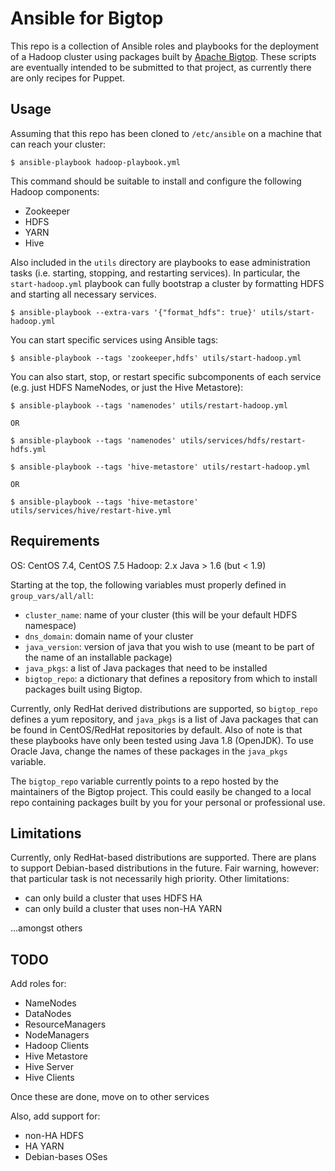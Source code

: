 Ansible for Bigtop
==================
This repo is a collection of Ansible roles and playbooks for the deployment of a
Hadoop cluster using packages built by [Apache Bigtop](http://bigtop.apache.org).
These scripts are eventually intended to be submitted to that project, as
currently there are only recipes for Puppet.  

Usage
-----
Assuming that this repo has been cloned to `/etc/ansible` on a machine that can
reach your cluster:  

```
$ ansible-playbook hadoop-playbook.yml
```

This command should be suitable to install and configure the following Hadoop
components:  

- Zookeeper
- HDFS
- YARN
- Hive

Also included in the `utils` directory are playbooks to ease administration
tasks (i.e. starting, stopping, and restarting services).  In particular, the
`start-hadoop.yml` playbook can fully bootstrap a cluster by formatting HDFS and
starting all necessary services.

```
$ ansible-playbook --extra-vars '{"format_hdfs": true}' utils/start-hadoop.yml
```

You can start specific services using Ansible tags:  

```
$ ansible-playbook --tags 'zookeeper,hdfs' utils/start-hadoop.yml
```

You can also start, stop, or restart specific subcomponents of each service
(e.g. just HDFS NameNodes, or just the Hive Metastore):

```
$ ansible-playbook --tags 'namenodes' utils/restart-hadoop.yml

OR

$ ansible-playbook --tags 'namenodes' utils/services/hdfs/restart-hdfs.yml
```

```
$ ansible-playbook --tags 'hive-metastore' utils/restart-hadoop.yml

OR

$ ansible-playbook --tags 'hive-metastore' utils/services/hive/restart-hive.yml
```

Requirements
------------

OS: CentOS 7.4, CentOS 7.5
Hadoop: 2.x
Java > 1.6 (but < 1.9)

Starting at the top, the following variables must properly defined in
`group_vars/all/all`:  

- `cluster_name`: name of your cluster (this will be your default HDFS
  namespace)
- `dns_domain`: domain name of your cluster
- `java_version`: version of java that you wish to use (meant to be part of the
  name of an installable package)
- `java_pkgs`: a list of Java packages that need to be installed
- `bigtop_repo`: a dictionary that defines a repository from which to install
  packages built using Bigtop.

Currently, only RedHat derived distributions are supported, so `bigtop_repo`
defines a yum repository, and `java_pkgs` is a list of Java packages that can be
found in CentOS/RedHat repositories by default.  Also of note is that these
playbooks have only been tested using Java 1.8 (OpenJDK).  To use Oracle Java,
change the names of these packages in the `java_pkgs` variable.  

The `bigtop_repo` variable currently points to a repo hosted by the maintainers
of the Bigtop project.  This could easily be changed to a local repo containing
packages built by you for your personal or professional use.

Limitations
-----------
Currently, only RedHat-based distributions are supported.  There are plans to
support Debian-based distributions in the future.  Fair warning, however: that
particular task is not necessarily high priority.  Other limitations:

- can only build a cluster that uses HDFS HA
- can only build a cluster that uses non-HA YARN

...amongst others

TODO
----
Add roles for:

- NameNodes
- DataNodes
- ResourceManagers
- NodeManagers
- Hadoop Clients
- Hive Metastore
- Hive Server
- Hive Clients

Once these are done, move on to other services

Also, add support for:

- non-HA HDFS
- HA YARN
- Debian-bases OSes
